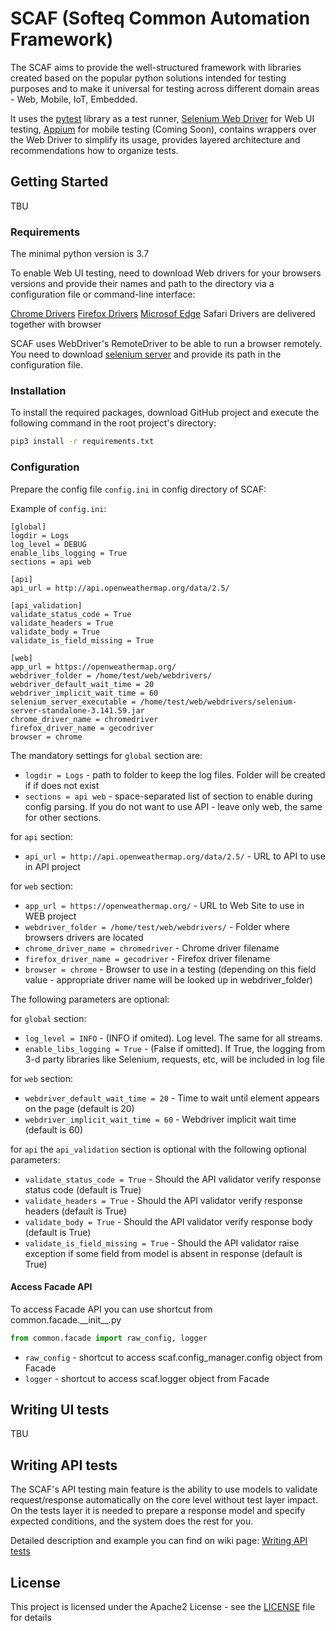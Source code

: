 # SCAF (Softeq Common Automation Framework)
The SCAF aims to provide the well-structured framework with libraries created based on the popular python solutions intended for testing purposes and to make it universal for testing across different domain areas - Web, Mobile, IoT, Embedded.

It uses the [pytest](https://docs.pytest.org/en/latest/ "pytest") library as a test runner, [Selenium Web Driver](https://www.selenium.dev/projects/ "Selenium Web Driver") for Web UI testing, [Appium](http://appium.io/ "Appium") for mobile testing (Coming Soon), contains wrappers over the Web Driver to simplify its usage, provides layered architecture and recommendations how to organize tests.

## Getting Started

TBU

### Requirements

The minimal python version is 3.7

To enable Web UI testing, need to download Web drivers for your browsers versions and provide their names and path to the directory via a configuration file or command-line interface:

[Chrome Drivers](https://chromedriver.chromium.org/downloads "Chrome Drivers")
[Firefox Drivers](https://github.com/mozilla/geckodriver/releases "Firefox Drivers")
[Microsof Edge](https://developer.microsoft.com/en-us/microsoft-edge/tools/webdriver/ "Microsoft Edge")
Safari Drivers are delivered together with browser

SCAF uses WebDriver's RemoteDriver to be able to run a browser remotely. You need to download [selenium server](https://www.selenium.dev/downloads/ "selenium server") and provide its path in the configuration file.


### Installation

To install the required packages, download GitHub project and execute the following command in the root project's directory:

```bash
pip3 install -r requirements.txt
```

### Configuration
Prepare the config file `config.ini` in config directory of SCAF:

Example of `config.ini`:
```
[global]
logdir = Logs
log_level = DEBUG
enable_libs_logging = True
sections = api web

[api]
api_url = http://api.openweathermap.org/data/2.5/

[api_validation]
validate_status_code = True
validate_headers = True
validate_body = True
validate_is_field_missing = True

[web]
app_url = https://openweathermap.org/
webdriver_folder = /home/test/web/webdrivers/
webdriver_default_wait_time = 20
webdriver_implicit_wait_time = 60
selenium_server_executable = /home/test/web/webdrivers/selenium-server-standalone-3.141.59.jar
chrome_driver_name = chromedriver
firefox_driver_name = gecodriver
browser = chrome
```

The mandatory settings for `global` section are:

- `logdir = Logs` - path to folder to keep the log files. Folder will be created if if does not exist
- `sections = api web` - space-separated list of section to enable during config parsing. If you do not want to use API - leave only web, the same for other sections.

for `api` section:

- `api_url = http://api.openweathermap.org/data/2.5/` - URL to API to use in API project

for `web` section:

- `app_url = https://openweathermap.org/` - URL to Web Site to use in WEB project
- `webdriver_folder = /home/test/web/webdrivers/` - Folder where browsers drivers are located
- `chrome_driver_name = chromedriver` - Chrome driver filename
- `firefox_driver_name = gecodriver` - Firefox driver filename
- `browser = chrome` - Browser to use in a testing (depending on this field value - appropriate driver name will be looked up in webdriver_folder)

The following parameters are optional:

for `global` section:

- `log_level = INFO` - (INFO if omited). Log level. The same for all streams.
- `enable_libs_logging = True` - (False if omitted). If True, the logging from 3-d party libraries like Selenium, requests, etc, will be included in log file

for `web` section:

- `webdriver_default_wait_time = 20` - Time to wait until element appears on the page (default is 20)
- `webdriver_implicit_wait_time = 60` - Webdriver implicit wait time (default is 60)

for `api` the `api_validation` section is optional with the following optional parameters:

- `validate_status_code = True` - Should the API validator verify response status code (default is True)
- `validate_headers = True` - Should the API validator verify response headers (default is True)
- `validate_body = True` - Should the API validator verify response body (default is True)
- `validate_is_field_missing = True` - Should the API validator raise exception if some field from model is absent in response (default is True)

#### Access Facade API

To access Facade API you can use shortcut from common.facade.\_\_init__.py

```python
from common.facade import raw_config, logger
```

- `raw_config` -  shortcut to access scaf.config_manager.config object from Facade
- `logger` -  shortcut to access scaf.logger object from Facade

## Writing UI tests
TBU

## Writing API  tests

The SCAF's API testing main feature is the ability to use models to validate request/response automatically on the core level without test layer impact.
On the tests layer it is needed to prepare a response model and specify expected conditions, and the system does the rest for you.

Detailed description and example you can find on wiki page: [Writing API tests](https://github.com/Softeq/SCAF/wiki/Writing-API--tests "Writing API tests")


## License

This project is licensed under the Apache2 License - see the [LICENSE](LICENSE) file for details
